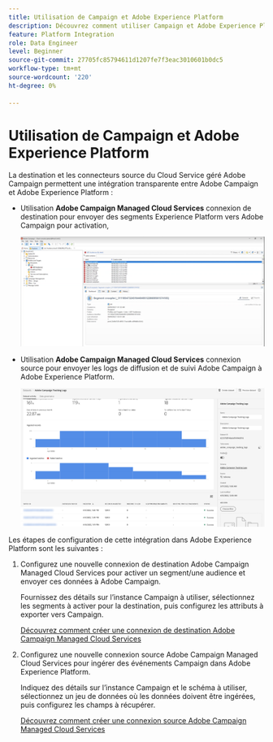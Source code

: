 ```yaml
---
title: Utilisation de Campaign et Adobe Experience Platform
description: Découvrez comment utiliser Campaign et Adobe Experience Platform
feature: Platform Integration
role: Data Engineer
level: Beginner
source-git-commit: 27705fc85794611d1207fe7f3eac3010601b0dc5
workflow-type: tm+mt
source-wordcount: '220'
ht-degree: 0%

---
```


# Utilisation de Campaign et Adobe Experience Platform

La destination et les connecteurs source du Cloud Service géré Adobe Campaign permettent une intégration transparente entre Adobe Campaign et Adobe Experience Platform :

* Utilisation **Adobe Campaign Managed Cloud Services** connexion de destination pour envoyer des segments Experience Platform vers Adobe Campaign pour activation,

   ![](assets/aep-destination.png)

* Utilisation **Adobe Campaign Managed Cloud Services** connexion source pour envoyer les logs de diffusion et de suivi Adobe Campaign à Adobe Experience Platform.

   ![](assets/aep-logs.png)

Les étapes de configuration de cette intégration dans Adobe Experience Platform sont les suivantes :

1. Configurez une nouvelle connexion de destination Adobe Campaign Managed Cloud Services pour activer un segment/une audience et envoyer ces données à Adobe Campaign.

   Fournissez des détails sur l’instance Campaign à utiliser, sélectionnez les segments à activer pour la destination, puis configurez les attributs à exporter vers Campaign.

   [Découvrez comment créer une connexion de destination Adobe Campaign Managed Cloud Services](https://www.adobe.com/go/destinations-adobe-campaign-managed-cloud-services-en)

1. Configurez une nouvelle connexion source Adobe Campaign Managed Cloud Services pour ingérer des événements Campaign dans Adobe Experience Platform.

   Indiquez des détails sur l’instance Campaign et le schéma à utiliser, sélectionnez un jeu de données où les données doivent être ingérées, puis configurez les champs à récupérer.

   [Découvrez comment créer une connexion source Adobe Campaign Managed Cloud Services](https://www.adobe.com/go/sources-campaign-ui-en)
